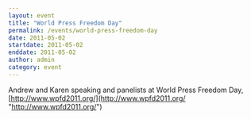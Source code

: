 ```yaml
---
layout: event
title: "World Press Freedom Day"
permalink: /events/world-press-freedom-day
date: 2011-05-02
startdate: 2011-05-02
enddate: 2011-05-02
author: admin
category: event
---
```


Andrew and Karen speaking and panelists at World Press Freedom Day, [http://www.wpfd2011.org/](http://www.wpfd2011.org/ "http://www.wpfd2011.org/")


